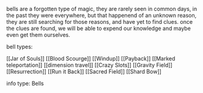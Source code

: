 bells are a forgotten type of magic, they are rarely seen in common days, in the past they were everywhere, but that happenend of an unknown reason, they are still searching for those reasons, and have yet to find clues. once the clues are found, we will be able to  expend our knowledge and maybe even get them ourselves.




bell types:

[[Jar of Souls]]
[[Blood Scourge]]
[[Windup]]
[[Payback]]
[[Marked teleportation]]
[[dimension travel]]
[[Crazy Slots]]
[[Gravity Field]]
[[Resurrection]]
[[Run it Back]]
[[Sacred Field]]
[[Shard Bow]]


info type: Bells